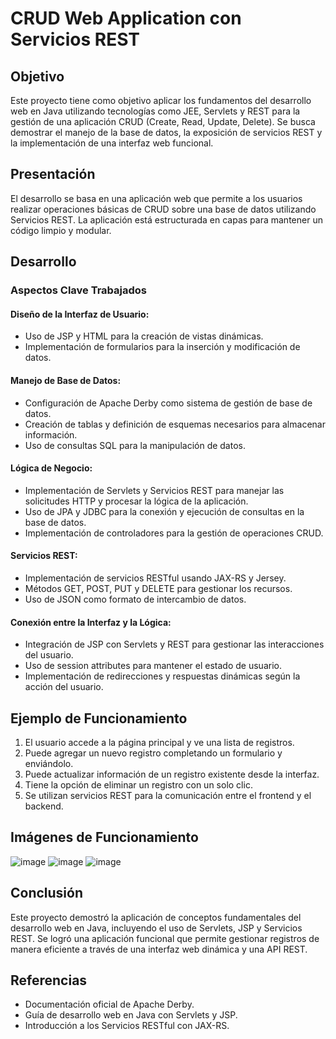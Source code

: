 # CRUD Web Application con Servicios REST

## Objetivo
Este proyecto tiene como objetivo aplicar los fundamentos del desarrollo web en Java utilizando tecnologías como JEE, Servlets y REST para la gestión de una aplicación CRUD (Create, Read, Update, Delete). Se busca demostrar el manejo de la base de datos, la exposición de servicios REST y la implementación de una interfaz web funcional.

## Presentación
El desarrollo se basa en una aplicación web que permite a los usuarios realizar operaciones básicas de CRUD sobre una base de datos utilizando Servicios REST. La aplicación está estructurada en capas para mantener un código limpio y modular.

## Desarrollo
### Aspectos Clave Trabajados

#### Diseño de la Interfaz de Usuario:
- Uso de JSP y HTML para la creación de vistas dinámicas.
- Implementación de formularios para la inserción y modificación de datos.

#### Manejo de Base de Datos:
- Configuración de Apache Derby como sistema de gestión de base de datos.
- Creación de tablas y definición de esquemas necesarios para almacenar información.
- Uso de consultas SQL para la manipulación de datos.

#### Lógica de Negocio:
- Implementación de Servlets y Servicios REST para manejar las solicitudes HTTP y procesar la lógica de la aplicación.
- Uso de JPA y JDBC para la conexión y ejecución de consultas en la base de datos.
- Implementación de controladores para la gestión de operaciones CRUD.

#### Servicios REST:
- Implementación de servicios RESTful usando JAX-RS y Jersey.
- Métodos GET, POST, PUT y DELETE para gestionar los recursos.
- Uso de JSON como formato de intercambio de datos.

#### Conexión entre la Interfaz y la Lógica:
- Integración de JSP con Servlets y REST para gestionar las interacciones del usuario.
- Uso de session attributes para mantener el estado de usuario.
- Implementación de redirecciones y respuestas dinámicas según la acción del usuario.

## Ejemplo de Funcionamiento
1. El usuario accede a la página principal y ve una lista de registros.
2. Puede agregar un nuevo registro completando un formulario y enviándolo.
3. Puede actualizar información de un registro existente desde la interfaz.
4. Tiene la opción de eliminar un registro con un solo clic.
5. Se utilizan servicios REST para la comunicación entre el frontend y el backend.

## Imágenes de Funcionamiento
![image](https://github.com/user-attachments/assets/4e7624d6-e946-4389-b198-f42a7764623e)
![image](https://github.com/user-attachments/assets/9f311b1d-a871-433d-b6b7-abb05734faa0)
![image](https://github.com/user-attachments/assets/856f1212-28f6-4ff9-bba3-688017ed5c3f)



## Conclusión
Este proyecto demostró la aplicación de conceptos fundamentales del desarrollo web en Java, incluyendo el uso de Servlets, JSP y Servicios REST. Se logró una aplicación funcional que permite gestionar registros de manera eficiente a través de una interfaz web dinámica y una API REST.

## Referencias
- Documentación oficial de Apache Derby.
- Guía de desarrollo web en Java con Servlets y JSP.
- Introducción a los Servicios RESTful con JAX-RS.

